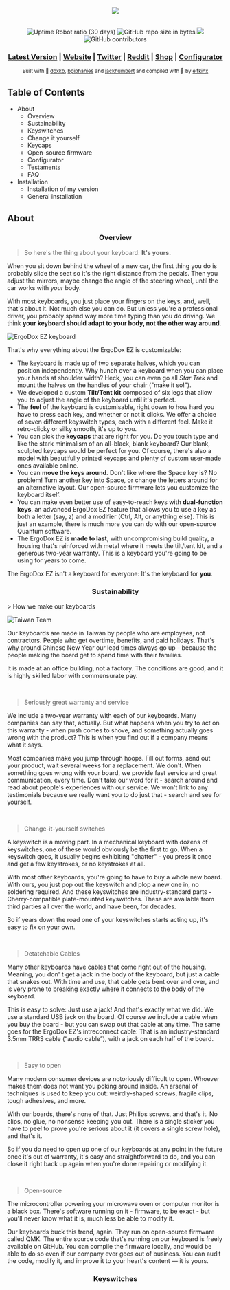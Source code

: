 <div align="center">
  <img src="https://i.gyazo.com/c16926425ba0d8e454c95c16e94c9818.png"/>
</div>
&nbsp;
&nbsp;
<div align="center">

![Uptime Robot ratio (30 days)](https://img.shields.io/uptimerobot/ratio/m782080821-e4f43c6ecab13524d299c154.svg?logo=cloudflare&logoColor=white&style=for-the-badge)  ![GitHub repo size in bytes](https://img.shields.io/github/repo-size/elfkinx/ergodox.svg?color=brightgreen&logo=github&style=for-the-badge) <a href="#patched-fonts" title=""><img src="https://raw.githubusercontent.com/wiki/ryanoasis/nerd-fonts/images/faux-shield-badge-os-logos.svg?sanitize=true"></a> <img alt="GitHub contributors" src="https://img.shields.io/github/contributors/benblazak/ergodox-firmware.svg?logo=github&style=for-the-badge">

### [Latest Version](https://configure.ergodox-ez.com/layouts/KBOw/latest/0) | [Website](https://ergodox-ez.com/) | [Twitter](https://twitter.com/ergodoxez) | [Reddit](https://www.reddit.com/r/ergodox/) | [Shop](https://ergodox-ez.com/pages/customize) | [Configurator](https://configure.ergodox-ez.com/layouts/default/latest/0)

<sub>Built with 💙 [doxkb](https://github.com/doxkb), [bpiphanies](http://bathroomepiphanies.com/) and [jackhumbert](https://github.com/jackhumbert) and compiled with 💙 by [elfkinx](https://github.com/elfkinx)
</div>

## Table of Contents

*   About
    *   Overview
    *   Sustainability
    *   Keyswitches
    *   Change it yourself
    *   Keycaps
    *   Open-source firmware
    *   Configurator
    *   Testaments
    *   FAQ
*   Installation
    *   Installation of my version
    *   General installation

## About

<div align="center">
  
### Overview

</div>

>So here's the thing about your keyboard: **It's yours.**

When you sit down behind the wheel of a new car, the first thing you do is probably slide the seat so it's the right distance from the pedals. Then you adjust the mirrors, maybe change the angle of the steering wheel, until the car works with _your_ body.

With most keyboards, you just place your fingers on the keys, and, well, that's about it. Not much else you can do. But unless you're a professional driver, you probably spend way more time typing than you do driving. We think **your keyboard should adapt to your body, not the other way around**.

![ErgoDox EZ keyboard](https://cdn.shopify.com/s/files/1/1152/3264/files/ergodox-wings-white-eee_bg-cropped.png?4841731470641646283)

That's why everything about the ErgoDox EZ is customizable:

*   The keyboard is made up of two separate halves, which you can position independently. Why hunch over a keyboard when you can place your hands at shoulder width? Heck, you can even go all _Star Trek_ and mount the halves on the handles of your chair ("make it so!").
*   We developed a custom **Tilt/Tent kit** composed of six legs that allow you to adjust the angle of the keyboard until it's perfect.
*   The **feel** of the keyboard is customisable, right down to how hard you have to press each key, and whether or not it clicks. We offer a choice of seven different keyswitch types, each with a different feel. Make it retro-clicky or silky smooth, it's up to you.
*   You can pick the **keycaps** that are right for you. Do you touch type and like the stark minimalism of an all-black, blank keyboard? Our blank, sculpted keycaps would be perfect for you. Of course, there's also a model with beautifully printed keycaps and plenty of custom user-made ones available online.
*   You can **move the keys around**. Don't like where the Space key is? No problem! Turn another key into Space, or change the letters around for an alternative layout. Our open-source firmware lets you customize the keyboard itself.
*   You can make even better use of easy-to-reach keys with **dual-function keys**, an advanced ErgoDox EZ feature that allows you to use a key as both a letter (say, z) and a modifier (Ctrl, Alt, or anything else). This is just an example, there is much more you can do with our open-source Quantum software.
*   The ErgoDox EZ is **made to last**, with uncompromising build quality, a housing that's reinforced with metal where it meets the tilt/tent kit, and a generous two-year warranty. This is a keyboard you're going to be using for years to come.

The ErgoDox EZ isn't a keyboard for everyone: It's the keyboard for **you**.
<div align="center">

### Sustainability

</div>
> How we make our keyboards

![Taiwan Team](https://cdn.shopify.com/s/files/1/1152/3264/t/25/assets/neat-taiwan-team.jpg?17225678919898917123)

Our keyboards are made in Taiwan by people who are employees, not contractors. People who get overtime, benefits, and paid holidays. That's why around Chinese New Year our lead times always go up - because the people making the board get to spend time with their families.

It is made at an office building, not a factory. The conditions are good, and it is highly skilled labor with commensurate pay.

&nbsp;
> Seriously great warranty and service

We include a two-year warranty with each of our keyboards. Many companies can say that, actually. But what happens when you try to act on this warranty - when push comes to shove, and something actually goes wrong with the product? This is when you find out if a company means what it says.

Most companies make you jump through hoops. Fill out forms, send out your product, wait several weeks for a replacement. We don't. When something goes wrong with your board, we provide fast service and great communication, every time. Don't take our word for it - search around and read about people's experiences with our service. We won't link to any testimonials because we really want you to do just that - search and see for yourself.

&nbsp;
> Change-it-yourself switches

A keyswitch is a moving part. In a mechanical keyboard with dozens of keyswitches, one of these would obviously be the first to go. When a keyswitch goes, it usually begins exhibiting "chatter" - you press it once and get a few keystrokes, or no keystrokes at all.

With most other keyboards, you're going to have to buy a whole new board. With ours, you just pop out the keyswitch and plop a new one in, no soldering required. And these keyswitches are industry-standard parts - Cherry-compatible plate-mounted keyswitches. These are available from third parties all over the world, and have been, for decades.

So if years down the road one of your keyswitches starts acting up, it's easy to fix on your own.

&nbsp;
> Detatchable Cables

Many other keyboards have cables that come right out of the housing. Meaning, you don' t get a jack in the body of the keyboard, but just a cable that snakes out. With time and use, that cable gets bent over and over, and is very prone to breaking exactly where it connects to the body of the keyboard.

This is easy to solve: Just use a jack! And that's exactly what we did. We use a standard USB jack on the board. Of course we include a cable when you buy the board - but you can swap out that cable at any time. The same goes for the ErgoDox EZ's intreconnect cable: That is an industry-standard 3.5mm TRRS cable (“audio cable”), with a jack on each half of the board.

&nbsp;
> Easy to open

Many modern consumer devices are notoriously difficult to open. Whoever makes them does not want you poking around inside. An arsenal of techniques is used to keep you out: weirdly-shaped screws, fragile clips, tough adhesives, and more.

With our boards, there's none of that. Just Philips screws, and that's it. No clips, no glue, no nonsense keeping you out. There is a single sticker you have to peel to prove you're serious about it (it covers a single screw hole), and that's it.

So if you do need to open up one of our keyboards at any point in the future once it's out of warranty, it's easy and straightforward to do, and you can close it right back up again when you're done repairing or modifying it.

&nbsp;
> Open-source

The microcontroller powering your microwave oven or computer monitor is a black box. There's software running on it - firmware, to be exact - but you'll never know what it is, much less be able to modify it.

Our keyboards buck this trend, again. They run on open-source firmware called QMK. The entire source code that's running on our keyboard is freely available on GitHub. You can compile the firmware locally, and would be able to do so even if our company ever goes out of business. You can audit the code, modify it, and improve it to your heart's content — it is yours.
<div align="center">

### Keyswitches

</div>
